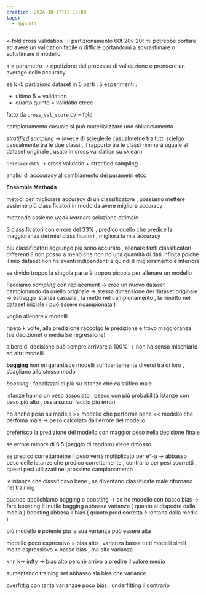 ```yaml
---
creation: 2024-10-17T12:15:00
tags:
  - appunti
---
```

k-fold cross validation : il partizionamento 60t 20v 20t mi potrebbe portare ad avere un validation facile o difficle portandomi a sovrastimare o sottstimare il modello 

k = parametro -> ripetizione del processo di validazione e prendere un average delle accuracy

es k=5 partiziono dataset in 5 parti : 5 esperimenti :
+ ultimo 5 = validation
+ quarto quinto = validatio etccc

fatto da `cross_val_score` cv = fold

campionamento casuale si può materializzare uno sbilanciamento 

*stratified sampling* -> invece di scieglerle casualmetne tra tutti scielgo casualmente tra le due classi , il rapporto tra le classi rimmarà uguale al dataset originale , usato in cross validation su sklearn

`GridSearchCV` -> cross validatio + stratified sampling

analisi di accouracy al cambiamento dei parametri etcc 

**Ensamble Methods** 

metodi per migliorare accuracy di un classificatore , possiamo mettere assieme più classificatori in modo da avere migliore accuracy 

mettendo assieme *weak learners* soluzione ottimale

3 classificatori con errore del 33% , predico quello che predice la maggioranza dei miei classificatori , migliora la mia accuracy

più classificatori aggiungo più sono accurato , allenare tanti classificatori differenti ? non posso a meno che non ho una quantità di dati infinita poichè il mio dataset non ha eventi indipendenti e quindi il miglioramento è inferiore

se divido troppo la singola parte è troppo piccola per allenare un modello

Facciamo *sampling* con replacement -> creo un nuovo dataset campionando da quello originale -> stessa dimensione del dataset originale -> estraggo istanza casuale , la metto nel campionamento , la rimetto nel dataset iniziale ( può essere ricampionata )

voglio allenare $k$ modelli

ripeto k volte, alla predizione raccolgo le predizione e trovo maggioranza (se decizione) o media(se regressione)

albero di decisione può sempre arrivare a 100% -> non ha senso mischiarlo ad altri modelli

**bagging** non mi garantisce modelli sufficentemente diversi tra di loro , sbagliano allo stesso modo

*boosting* : focalizzati di più su istanze che calssifico male

istanze hanno un peso associato , pesco con più probabilità istanze con peso più alto , ossia su cui faccio più errori

ho anche peso su modelli >> modello che performa bene << modello che perfoma male -> peso calcolato dall'errore del modello 

preferisco la predizione del modello con maggior peso nella decisione finale 

se errore minore di 0.5 (peggio di random) viene rimosso 

se predico correttametne il peso verrà moltiplicato per e^-a -> abbasso peso delle istanze che predico correttamente , contrario per pesi scorretti , questi pesi utilizzati nel prossimo campionamento

le istanze che classificavo bene , se diventano classificate male ritornano nel training 

quando applichiamo bagging o boosting ->
se ho modello con basso bias -> fare boosting è inutile
bagging abbassa varianza ( quanto si dispedre dalla media )
boosting abbasa il bias ( quanto pred corretta è lontana dalla media )

più modello è potente più la sua varianza può essere alta 

modello poco espressivo = bias alto , varianza bassa tutti modelli simili
molto espressiovo = basso bias , ma alta varianza 

knn k-> infty -> bias alto perchè arrivo a predire il valore medio

aumentando training set abbasso sia bias che variance 

overfittig con tanta varianzae poco bias , underfitting il contrario 
